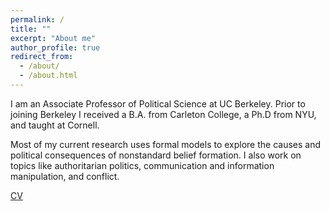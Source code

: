 ```yaml
---
permalink: /
title: ""
excerpt: "About me"
author_profile: true
redirect_from: 
  - /about/
  - /about.html
---
```


I am an Associate Professor of Political Science at UC Berkeley. Prior to joining Berkeley I received a B.A. from Carleton College, a Ph.D from NYU, and taught at Cornell.

Most of my current research uses formal models to explore the causes and political consequences of nonstandard belief formation. I also work on topics like authoritarian politics, communication and information manipulation, and conflict.

[CV](https://anthlittle.github.io/files/little_cv2022.pdf)